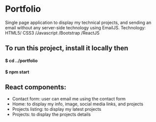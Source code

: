 # Portfolio
Single page application to display my technical projects, and sending an email without any server-side technology using EmailJS.
Technology: HTML5/ CSS3 /Javascript /Bootstrap /ReactJS
## To run this project, install it locally then
#### $ cd ../portfolio
#### $ npm start
## React components:
- Contact form: user can email me using the contact form
- Home: to display my info, image, social media links, and projects
- Projects listing: to display my latest projects
- Projects: to display the projects details
